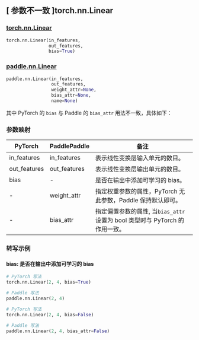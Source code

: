 ## [ 参数不一致 ]torch.nn.Linear
### [torch.nn.Linear](https://pytorch.org/docs/stable/generated/torch.nn.Linear.html?highlight=linear#torch.nn.Linear)

```python
torch.nn.Linear(in_features,
                out_features,
                bias=True)
```

### [paddle.nn.Linear](https://www.paddlepaddle.org.cn/documentation/docs/zh/develop/api/paddle/nn/Linear_cn.html#linear)

```python
paddle.nn.Linear(in_features,
                 out_features,
                 weight_attr=None,
                 bias_attr=None,
                 name=None)
```

其中 PyTorch 的 `bias` 与 Paddle 的 `bias_attr` 用法不一致，具体如下：
### 参数映射

| PyTorch       | PaddlePaddle | 备注                                                   |
| ------------- | ------------ | ------------------------------------------------------ |
| in_features          | in_features            | 表示线性变换层输入单元的数目。                             |
| out_features          | out_features            | 表示线性变换层输出单元的数目。                             |
| bias          | -            | 是否在输出中添加可学习的 bias。                             |
| -             | weight_attr  | 指定权重参数的属性，PyTorch 无此参数，Paddle 保持默认即可。 |
| -             | bias_attr    | 指定偏置参数的属性, 当`bias_attr`设置为 bool 类型时与 PyTorch 的作用一致。 |

### 转写示例
#### bias: 是否在输出中添加可学习的 bias
```python
# PyTorch 写法
torch.nn.Linear(2, 4, bias=True)

# Paddle 写法
paddle.nn.Linear(2, 4)
```
```python
# PyTorch 写法
torch.nn.Linear(2, 4, bias=False)

# Paddle 写法
paddle.nn.Linear(2, 4, bias_attr=False)
```
